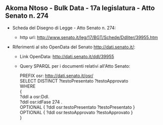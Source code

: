 ## Akoma Ntoso - Bulk Data - 17a legislatura - Atto Senato n. 274 ##

* Scheda del Disegno di Legge - Atto Senato n. 274:
	* http url: http://www.senato.it/leg/17/BGT/Schede/Ddliter/39955.htm

* Riferimenti al sito OpenData del Senato http://dati.senato.it/:
	* Link OpenData: http://dati.senato.it/ddl/39955
	* Query SPARQL per i documenti relativi all'Atto Senato:

        PREFIX osr: <http://dati.senato.it/osr/>  
		SELECT DISTINCT ?testoPresentato ?testoApprovato  
		WHERE  
		{  
		    ?ddl a osr:Ddl.  
		    ?ddl osr:idFase 274 .  
		    OPTIONAL { ?ddl osr:testoPresentato ?testoPresentato }  
		    OPTIONAL { ?ddl osr:testoApprovato ?testoApprovato }  
		}
		